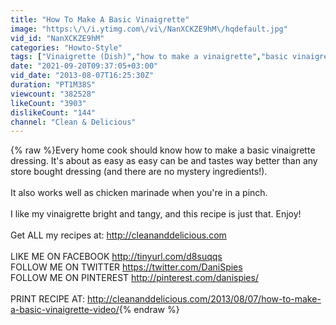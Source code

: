 ```yaml
---
title: "How To Make A Basic Vinaigrette"
image: "https:\/\/i.ytimg.com\/vi\/NanXCKZE9hM\/hqdefault.jpg"
vid_id: "NanXCKZE9hM"
categories: "Howto-Style"
tags: ["Vinaigrette (Dish)","how to make a vinaigrette","basic vinaigrette"]
date: "2021-09-20T09:37:05+03:00"
vid_date: "2013-08-07T16:25:30Z"
duration: "PT1M38S"
viewcount: "382528"
likeCount: "3903"
dislikeCount: "144"
channel: "Clean & Delicious"
---
```

{% raw %}Every home cook should know how to make a basic vinaigrette dressing.  It's about as easy as easy can be and tastes way better than any store bought dressing (and there are no mystery ingredients!).<br /><br />It also works well as chicken marinade when you're in a pinch.<br /><br />I like my vinaigrette bright and tangy, and this recipe is just that.  Enjoy!<br /><br />Get ALL my recipes at: <a rel="nofollow" target="blank" href="http://cleananddelicious.com">http://cleananddelicious.com</a><br /><br />LIKE ME ON FACEBOOK <a rel="nofollow" target="blank" href="http://tinyurl.com/d8suqqs">http://tinyurl.com/d8suqqs</a><br />FOLLOW ME ON TWITTER <a rel="nofollow" target="blank" href="https://twitter.com/DaniSpies">https://twitter.com/DaniSpies</a><br />FOLLOW ME ON PINTEREST <a rel="nofollow" target="blank" href="http://pinterest.com/danispies/">http://pinterest.com/danispies/</a><br /><br />PRINT RECIPE AT: <a rel="nofollow" target="blank" href="http://cleananddelicious.com/2013/08/07/how-to-make-a-basic-vinaigrette-video/">http://cleananddelicious.com/2013/08/07/how-to-make-a-basic-vinaigrette-video/</a>{% endraw %}
